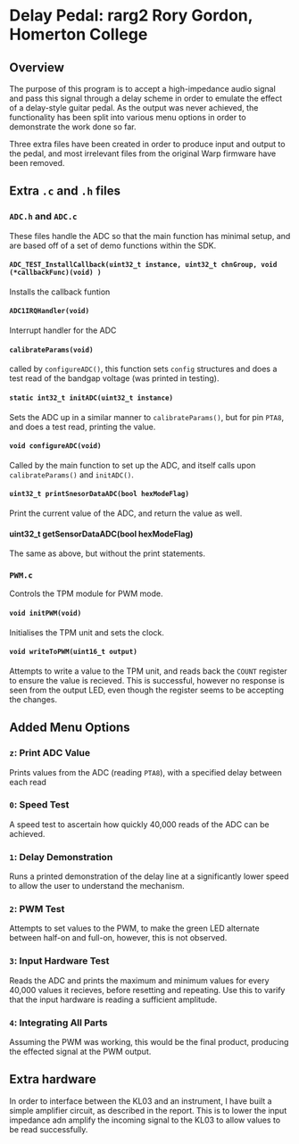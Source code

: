 # Delay Pedal: rarg2 Rory Gordon, Homerton College

## Overview

The purpose of this program is to accept a high-impedance audio signal and pass this signal through a delay scheme in order to emulate the effect of a delay-style guitar pedal. As the output was never achieved, the functionality has been split into various menu options in order to demonstrate the work done so far.

Three extra files have been created in order to produce input and output to the pedal, and most irrelevant files from the original Warp firmware have been removed.

## Extra `.c` and `.h` files

### `ADC.h` and `ADC.c`

These files handle the ADC so that the main function has minimal setup, and are based off of a set of demo functions within the SDK.

#### `ADC_TEST_InstallCallback(uint32_t instance, uint32_t chnGroup, void (*callbackFunc)(void) )`

Installs the callback funtion

#### `ADC1IRQHandler(void)`

Interrupt handler for the ADC

#### `calibrateParams(void)`

called by `configureADC()`, this function sets `config` structures and does a test read of the bandgap voltage (was printed in testing).

#### `static int32_t initADC(uint32_t instance)`

Sets the ADC up in a similar manner to `calibrateParams()`, but for pin `PTA8`, and does a test read, printing the value.

#### `void configureADC(void)`

Called by the main function to set up the ADC, and itself calls upon `calibrateParams()` and `initADC()`.

#### `uint32_t printSnesorDataADC(bool hexModeFlag)`

Print the current value of the ADC, and return the value as well.

#### uint32_t getSensorDataADC(bool hexModeFlag)

The same as above, but without the print statements.

### `PWM.c`
Controls the TPM module for PWM mode.

#### `void initPWM(void)`

Initialises the TPM unit and sets the clock.

#### `void writeToPWM(uint16_t output)`

Attempts to write a value to the TPM unit, and reads back the `COUNT` register to ensure the value is recieved. This is successful, however no response is seen from the output LED, even though the register seems to be accepting the changes.

## Added Menu Options

### `z`: Print ADC Value

Prints values from the ADC (reading `PTA8`), with a specified delay between each read

### `0`: Speed Test

A speed test to ascertain how quickly 40,000 reads of the ADC can be achieved.

### `1`: Delay Demonstration

Runs a printed demonstration of the delay line at a significantly lower speed to allow the user to understand the mechanism.

### `2`: PWM Test

Attempts to set values to the PWM, to make the green LED alternate between half-on and full-on, however, this is not observed.

### `3`: Input Hardware Test

Reads the ADC and prints the maximum and minimum values for every 40,000 values it recieves, before resetting and repeating. Use this to varify that the input hardware is reading a sufficient amplitude.

### `4`: Integrating All Parts

Assuming the PWM was working, this would be the final product, producing the effected signal at the PWM output.

## Extra hardware

In order to interface between the KL03 and an instrument, I have built a simple amplifier circuit, as described in the report. This is to lower the input impedance adn amplify the incoming signal to the KL03 to allow values to be read successfully.